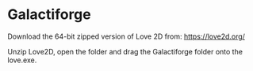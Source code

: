# Galactiforge
Download the 64-bit zipped version of Love 2D from:
https://love2d.org/

Unzip Love2D, open the folder and drag the Galactiforge folder onto the love.exe.